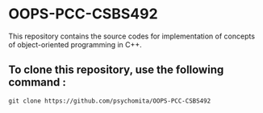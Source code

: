 # OOPS-PCC-CSBS492
This repository contains the source codes for implementation of concepts of object-oriented programming in C++.
## To clone this repository, use the following command :
```
git clone https://github.com/psychomita/OOPS-PCC-CSBS492
```

